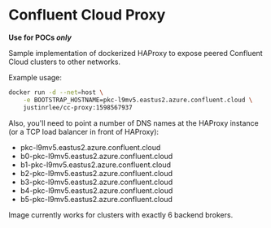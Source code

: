 # Confluent Cloud Proxy

**Use for POCs _only_**

Sample implementation of dockerized HAProxy to expose peered Confluent Cloud clusters to other networks.

Example usage:

```bash
docker run -d --net=host \
    -e BOOTSTRAP_HOSTNAME=pkc-l9mv5.eastus2.azure.confluent.cloud \
    justinrlee/cc-proxy:1598567937
```

Also, you'll need to point a number of DNS names at the HAProxy instance (or a TCP load balancer in front of HAProxy):

* pkc-l9mv5.eastus2.azure.confluent.cloud
* b0-pkc-l9mv5.eastus2.azure.confluent.cloud
* b1-pkc-l9mv5.eastus2.azure.confluent.cloud
* b2-pkc-l9mv5.eastus2.azure.confluent.cloud
* b3-pkc-l9mv5.eastus2.azure.confluent.cloud
* b4-pkc-l9mv5.eastus2.azure.confluent.cloud
* b5-pkc-l9mv5.eastus2.azure.confluent.cloud

Image currently works for clusters with exactly 6 backend brokers.